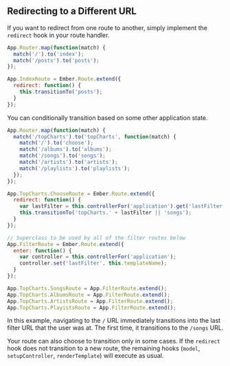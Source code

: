 ## Redirecting to a Different URL

If you want to redirect from one route to another, simply implement the
`redirect` hook in your route handler.

```javascript
App.Router.map(function(match) {
  match('/').to('index');
  match('/posts').to('posts');
});

App.IndexRoute = Ember.Route.extend({
  redirect: function() {
    this.transitionTo('posts');
  }
});
```

You can conditionally transition based on some other application state.

```javascript
App.Router.map(function(match) {
  match('/topCharts').to('topCharts', function(match) {
    match('/').to('choose');
    match('/albums').to('albums');
    match('/songs').to('songs');
    match('/artists').to('artists');
    match('/playlists').to('playlists');
  });
});

App.TopCharts.ChooseRoute = Ember.Route.extend({
  redirect: function() {
    var lastFilter = this.controllerFor('application').get('lastFilter');
    this.transitionTo('topCharts.' + lastFilter || 'songs');
  }
});

// Superclass to be used by all of the filter routes below
App.FilterRoute = Ember.Route.extend({
  enter: function() {
    var controller = this.controllerFor('application');
    controller.set('lastFilter', this.templateName);
  }
});

App.TopCharts.SongsRoute = App.FilterRoute.extend();
App.TopCharts.AlbumsRoute = App.FilterRoute.extend();
App.TopCharts.ArtistsRoute = App.FilterRoute.extend();
App.TopCharts.PlayistsRoute = App.FilterRoute.extend();
```

In this example, navigating to the `/` URL immediately transitions into
the last filter URL that the user was at. The first time, it transitions
to the `/songs` URL.

Your route can also choose to transition only in some cases. If the
`redirect` hook does not transition to a new route, the remaining hooks
(`model`, `setupController`, `renderTemplate`) will execute as usual.
